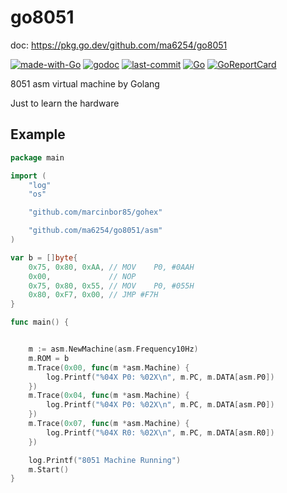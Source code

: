 # go8051

doc: https://pkg.go.dev/github.com/ma6254/go8051

[![made-with-Go](https://img.shields.io/badge/Made%20with-Go-1f425f.svg)](http://golang.org)
[![godoc](https://img.shields.io/badge/godoc-reference-blue.svg)](https://pkg.go.dev/github.com/ma6254/go8051/)
[![last-commit](https://img.shields.io/github/last-commit/ma6254/go8051.svg)](https://github.com/ma6254/go8051/commits)
[![Go](https://github.com/ma6254/go8051/workflows/Go/badge.svg)](https://github.com/ma6254/go8051/actions/runs/39839114)
[![GoReportCard](https://goreportcard.com/badge/github.com/ma6254/go8051)](https://goreportcard.com/report/github.com/ma6254/go8051)

8051 asm virtual machine by Golang

Just to learn the hardware

## Example

```go
package main

import (
	"log"
	"os"

	"github.com/marcinbor85/gohex"

	"github.com/ma6254/go8051/asm"
)

var b = []byte{
	0x75, 0x80, 0xAA, // MOV	P0,	#0AAH
	0x00,             // NOP
	0x75, 0x80, 0x55, // MOV	P0,	#055H
	0x80, 0xF7, 0x00, // JMP #F7H
}

func main() {


	m := asm.NewMachine(asm.Frequency10Hz)
	m.ROM = b
	m.Trace(0x00, func(m *asm.Machine) {
		log.Printf("%04X P0: %02X\n", m.PC, m.DATA[asm.P0])
	})
	m.Trace(0x04, func(m *asm.Machine) {
		log.Printf("%04X P0: %02X\n", m.PC, m.DATA[asm.P0])
	})
	m.Trace(0x07, func(m *asm.Machine) {
		log.Printf("%04X R0: %02X\n", m.PC, m.DATA[asm.R0])
	})

	log.Printf("8051 Machine Running")
	m.Start()
}
```
